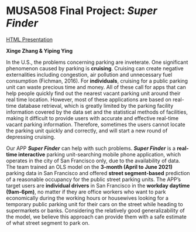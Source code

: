 # MUSA508 Final Project: ***Super Finder***

[HTML Presentation](https://zhaxinge.github.io/Predictive-Parking-Occupancy/)

**Xinge Zhang & Yiping Ying**

In the U.S., the problems concerning parking are inveterate. One significant phenomenon caused by parking is **cruising**. Cruising can create negative externalities including congestion, air pollution and unnecessary fuel consumption (Fichman, 2016). For **individuals**, cruising for a public parking unit can waste precious time and money. All of these call for apps that can help people quickly find out the nearest vacant parking unit around their real time location. However, most of these applications are based on real-time database retrieval, which is greatly limited by the parking facility information covered by the data set and the statistical methods of facilities, making it difficult to provide users with accurate and effective real-time vacant parking information. Therefore, sometimes the users cannot locate the parking unit quickly and correctly, and will start a new round of depressing cruising.

Our APP ***Super Finder*** can help with such problems. ***Super Finder*** is a **real-time interactive** parking unit-searching mobile phone application, which operates in the city of San Francisco only, due to the availability of data. The team trained an OLS model on the **3-month (April to June 2021)** parking data in San Francisco and offered **street segment-based** prediction of a reasonable occupancy for the public street parking units. The APP’s target users are **individual drivers** in San Francisco in the **workday daytime (9am-6pm)**, no matter if they are office workers who want to park economically during the working hours or housewives looking for a temporary public parking unit for their cars on the street while heading to supermarkets or banks. Considering the relatively good generalizability of the model, we believe this approach can provide them with a safe estimate of what street segment to park on.

